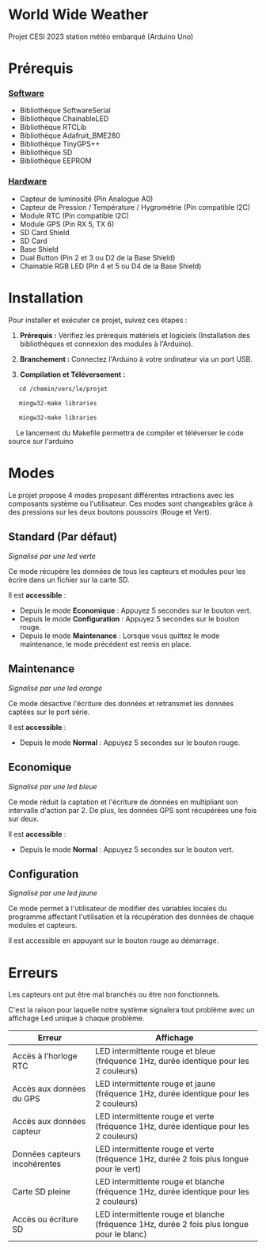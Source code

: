 # World Wide Weather
Projet CESI 2023 station météo embarqué (Arduino Uno)

# Prérequis

### <u>Software</u>

- Bibliothèque SoftwareSerial
- Bibliothèque ChainableLED
- Bibliothèque RTCLib
- Bibliothèque Adafruit_BME280
- Bibliothèque TinyGPS++
- Bibliothèque SD
- Bibliothèque EEPROM
### <u>Hardware</u>

- Capteur de luminosité (Pin Analogue A0)
- Capteur de Pression / Température / Hygrométrie (Pin compatible I2C)
- Module RTC (Pin compatible I2C)
- Module GPS (Pin RX 5, TX 6)
- SD Card Shield
- SD Card
- Base Shield
- Dual Button (Pin 2 et 3 ou D2 de la Base Shield)
- Chainable RGB LED (Pin 4 et 5 ou D4 de la Base Shield)
# Installation

Pour installer et exécuter ce projet, suivez ces étapes :

1. **Prérequis :** Vérifiez les prérequis matériels et logiciels (Installation des bibliothèques et connexion des modules à l'Arduino).

2. **Branchement :** Connectez l'Arduino à votre ordinateur via un port USB.

3. **Compilation et Téléversement :** 

```bash
   cd /chemin/vers/le/projet

   mingw32-make libraries
   
   mingw32-make libraries
```
   
Le lancement du Makefile permettra de compiler et téléverser le code source sur l'arduino
# Modes

Le projet propose 4 modes proposant différentes intractions avec les composants système ou l'utilisateur.
Ces modes sont changeables grâce à des pressions sur les deux boutons poussoirs (Rouge et Vert).
## Standard (Par défaut)
*Signalisé par une led verte*

Ce mode récupère les données de tous les capteurs et modules pour les écrire dans un fichier sur la carte SD.

Il est **accessible** :
- Depuis le mode **Economique** : Appuyez 5 secondes sur le bouton vert.
- Depuis le mode **Configuration** : Appuyez 5 secondes sur le bouton rouge.
- Depuis le mode **Maintenance** : Lorsque vous quittez le mode maintenance, le mode précédent est remis en place.
## Maintenance
*Signalisé par une led orange*

Ce mode désactive l'écriture des données et retransmet les données captées sur le port série.

Il est **accessible** :
- Depuis le mode **Normal** : Appuyez 5 secondes sur le bouton rouge.
## Economique
*Signalisé par une led bleue*

Ce mode réduit la captation et l'écriture de données en multipliant son intervalle d'action par 2. De plus, les données GPS sont récupérées une fois sur deux.

Il est **accessible** :
- Depuis le mode **Normal** : Appuyez 5 secondes sur le bouton vert.

## Configuration
*Signalisé par une led jaune*

Ce mode permet à l'utilisateur de modifier des variables locales du programme affectant l'utilisation et la récupération des données de chaque modules et capteurs.

Il est accessible en appuyant sur le bouton rouge au démarrage.

# Erreurs

Les capteurs ont put être mal branchés ou être non fonctionnels.

C'est la raison pour laquelle notre système signalera tout problème avec un affichage Led unique à chaque problème.

| Erreur | Affichage |
| --- | --- |
| Accès à l'horloge RTC | LED intermittente rouge et bleue (fréquence 1Hz, durée identique pour les 2 couleurs) |
| Accès aux données du GPS | LED intermittente rouge et jaune (fréquence 1Hz, durée identique pour les 2 couleurs) |
| Accès aux données capteur | LED intermittente rouge et verte (fréquence 1Hz, durée identique pour les 2 couleurs)  |
| Données capteurs incohérentes | LED intermittente rouge et verte (fréquence 1Hz, durée 2 fois plus longue pour le vert) |
| Carte SD pleine | LED intermittente rouge et blanche (fréquence 1Hz, durée identique pour les 2 couleurs) |
| Accès ou écriture SD | LED intermittente rouge et blanche (fréquence 1Hz, durée 2 fois plus longue pour le blanc)  |
